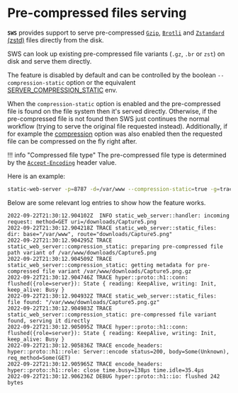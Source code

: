 # Pre-compressed files serving

**`SWS`** provides support to serve pre-compressed [`Gzip`](https://datatracker.ietf.org/doc/html/rfc1952), [`Brotli`](https://www.ietf.org/rfc/rfc7932.txt) and [`Zstandard` (zstd)](https://datatracker.ietf.org/doc/html/rfc8878) files directly from the disk.

SWS can look up existing pre-compressed file variants (`.gz`, `.br` or `zst`) on disk and serve them directly.

The feature is disabled by default and can be controlled by the boolean `--compression-static` option or the equivalent [SERVER_COMPRESSION_STATIC](./../configuration/environment-variables.md#server_compression_static) env.

When the `compression-static` option is enabled and the pre-compressed file is found on the file system then it's served directly.
Otherwise, if the pre-compressed file is not found then SWS just continues the normal workflow (trying to serve the original file requested instead). Additionally, if for example the [compression](../features/compression.md) option was also enabled then the requested file can be compressed on the fly right after.

!!! info "Compressed file type"
    The pre-compressed file type is determined by the [`Accept-Encoding`](https://developer.mozilla.org/en-US/docs/Web/HTTP/Headers/Accept-Encoding) header value.

Here is an example:

```sh
static-web-server -p=8787 -d=/var/www --compression-static=true -g=trace
```

Below are some relevant log entries to show how the feature works.

```log
2022-09-22T21:30:12.904102Z  INFO static_web_server::handler: incoming request: method=GET uri=/downloads/Capture5.png
2022-09-22T21:30:12.904218Z TRACE static_web_server::static_files: dir: base="/var/www", route="downloads/Capture5.png"
2022-09-22T21:30:12.904295Z TRACE static_web_server::compression_static: preparing pre-compressed file path variant of /var/www/downloads/Capture5.png
2022-09-22T21:30:12.904509Z TRACE static_web_server::compression_static: getting metadata for pre-compressed file variant /var/www/downloads/Capture5.png.gz
2022-09-22T21:30:12.904746Z TRACE hyper::proto::h1::conn: flushed({role=server}): State { reading: KeepAlive, writing: Init, keep_alive: Busy }
2022-09-22T21:30:12.904932Z TRACE static_web_server::static_files: file found: "/var/www/downloads/Capture5.png.gz"
2022-09-22T21:30:12.904983Z TRACE static_web_server::compression_static: pre-compressed file variant found, serving it directly
2022-09-22T21:30:12.905095Z TRACE hyper::proto::h1::conn: flushed({role=server}): State { reading: KeepAlive, writing: Init, keep_alive: Busy }
2022-09-22T21:30:12.905836Z TRACE encode_headers: hyper::proto::h1::role: Server::encode status=200, body=Some(Unknown), req_method=Some(GET)
2022-09-22T21:30:12.905965Z TRACE encode_headers: hyper::proto::h1::role: close time.busy=138µs time.idle=35.4µs
2022-09-22T21:30:12.906236Z DEBUG hyper::proto::h1::io: flushed 242 bytes
```
